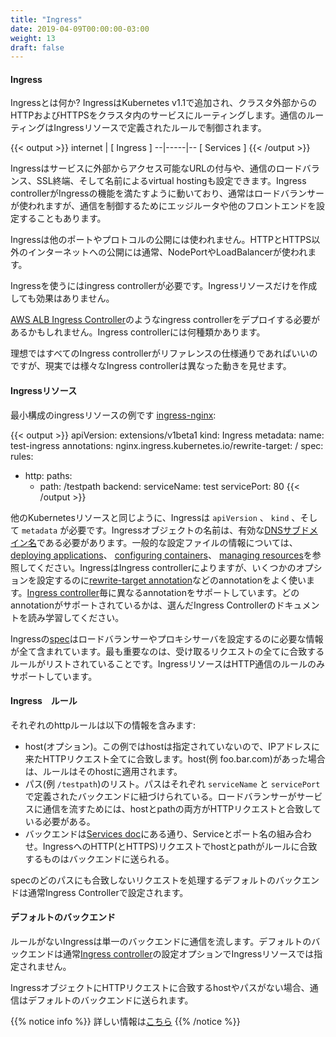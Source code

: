 ```yaml
---
title: "Ingress"
date: 2019-04-09T00:00:00-03:00
weight: 13
draft: false
---
```


#### Ingress

<!--
What is Ingress?
Ingress, added in Kubernetes v1.1, exposes HTTP and HTTPS routes from outside the cluster to services within the cluster. Traffic routing is controlled by rules defined on the Ingress resource.
-->
Ingressとは何か?
IngressはKubernetes v1.1で追加され、クラスタ外部からのHTTPおよびHTTPSをクラスタ内のサービスにルーティングします。通信のルーティングはIngressリソースで定義されたルールで制御されます。

{{< output >}}
  internet
      |
  [ Ingress ]
  --|-----|--
  [ Services ]
{{< /output >}}

<!--
An Ingress can be configured to give services externally-reachable URLs, load balance traffic, terminate SSL, and offer name based virtual hosting. An Ingress controller is responsible for fulfilling the Ingress, usually with a load balancer, though it may also configure your edge router or additional frontends to help handle the traffic.
-->
Ingressはサービスに外部からアクセス可能なURLの付与や、通信のロードバランス、SSL終端、そして名前によるvirtual hostingも設定できます。Ingress controllerがIngressの機能を満たすように動いており、通常はロードバランサーが使われますが、通信を制御するためにエッジルータや他のフロントエンドを設定することもあります。

<!--
An Ingress does not expose arbitrary ports or protocols. Exposing services other than HTTP and HTTPS to the internet typically uses a service of type NodePort or LoadBalancer.
-->
Ingressは他のポートやプロトコルの公開には使われません。HTTPとHTTPS以外のインターネットへの公開には通常、NodePortやLoadBalancerが使われます。

<!--
You must have an ingress controller to satisfy an Ingress. Only creating an Ingress resource has no effect.
-->
Ingressを使うにはingress controllerが必要です。Ingressリソースだけを作成しても効果はありません。

<!--
You may need to deploy an Ingress controller such as [AWS ALB Ingress Controller](https://github.com/kubernetes-sigs/aws-alb-ingress-controller). You can choose from a number of Ingress controllers.
-->
[AWS ALB Ingress Controller](https://github.com/kubernetes-sigs/aws-alb-ingress-controller)のようなingress controllerをデプロイする必要があるかもしれません。Ingress controllerには何種類かあります。

<!--
Ideally, all Ingress controllers should fit the reference specification. In reality, the various Ingress controllers operate slightly differently.
-->
理想ではすべてのIngress controllerがリファレンスの仕様通りであればいいのですが、現実では様々なIngress controllerは異なった動きを見せます。

<!--
#### The Ingress Resource
-->
#### Ingressリソース

<!--
A minimal ingress resource example for [ingress-nginx](https://kubernetes.github.io/ingress-nginx/deploy/):
-->
最小構成のingressリソースの例です [ingress-nginx](https://kubernetes.github.io/ingress-nginx/deploy/):

{{< output >}}
apiVersion: extensions/v1beta1
kind: Ingress
metadata:
  name: test-ingress
  annotations:
    nginx.ingress.kubernetes.io/rewrite-target: /
spec:
  rules:
  - http:
      paths:
      - path: /testpath
        backend:
          serviceName: test
          servicePort: 80
{{< /output >}}

<!--
As with all other Kubernetes resources, an Ingress needs `apiVersion`, `kind`, and `metadata` fields. The name of an Ingress object must be a valid [DNS subdomain name](https://kubernetes.io/docs/concepts/overview/working-with-objects/names#dns-subdomain-names). For general information about working with config files, see [deploying applications](https://kubernetes.io/docs/tasks/run-application/run-stateless-application-deployment/), [configuring containers](https://kubernetes.io/docs/tasks/configure-pod-container/configure-pod-configmap/), [managing resources](https://kubernetes.io/docs/concepts/cluster-administration/manage-deployment/). Ingress frequently uses annotations to configure some options depending on the Ingress controller, an example of which is the [rewrite-target annotation](https://github.com/kubernetes/ingress-nginx/blob/master/docs/examples/rewrite/README.md). Different [Ingress controller](https://kubernetes.io/docs/concepts/services-networking/ingress-controllers) support different annotations. Review the documentation for your choice of Ingress controller to learn which annotations are supported.
-->
他のKubernetesリソースと同じように、Ingressは `apiVersion` 、 `kind` 、そして `metadata` が必要です。Ingressオブジェクトの名前は、有効な[DNSサブドメイン名](https://kubernetes.io/docs/concepts/overview/working-with-objects/names#dns-subdomain-names)である必要があります。一般的な設定ファイルの情報については、[deploying applications](https://kubernetes.io/docs/tasks/run-application/run-stateless-application-deployment/)、 [configuring containers](https://kubernetes.io/docs/tasks/configure-pod-container/configure-pod-configmap/)、 [managing resources](https://kubernetes.io/docs/concepts/cluster-administration/manage-deployment/)を参照してください。IngressはIngress controllerによりますが、いくつかのオプションを設定するのに[rewrite-target annotation](https://github.com/kubernetes/ingress-nginx/blob/master/docs/examples/rewrite/README.md)などのannotationをよく使います。[Ingress controller](https://kubernetes.io/docs/concepts/services-networking/ingress-controllers)毎に異なるannotationをサポートしています。どのannotationがサポートされているかは、選んだIngress Controllerのドキュメントを読み学習してください。

<!--
The Ingress [spec](https://git.k8s.io/community/contributors/devel/sig-architecture/api-conventions.md#spec-and-status) has all the information needed to configure a load balancer or proxy server. Most importantly, it contains a list of rules matched against all incoming requests. Ingress resource only supports rules for directing HTTP traffic.
-->
Ingressの[spec](https://git.k8s.io/community/contributors/devel/sig-architecture/api-conventions.md#spec-and-status)はロードバランサーやプロキシサーバを設定するのに必要な情報が全て含まれています。最も重要なのは、受け取るリクエストの全てに合致するルールがリストされていることです。IngressリソースはHTTP通信のルールのみサポートしています。

<!--
#### Ingress rules
-->
#### Ingress　ルール

<!--
Each http rule contains the following information:
-->
それぞれのhttpルールは以下の情報を含みます:

<!--
- An optional host. In this example, no host is specified, so the rule applies to all inbound HTTP traffic through the IP address specified. If a host is provided (for example, foo.bar.com), the rules apply to that host.
- A list of paths (for example, `/testpath`), each of which has an associated backend defined with a `serviceName` and `servicePort`. Both the host and path must match the content of an incoming request before the load balancer will direct traffic to the referenced service.
- A backend is a combination of service and port names as described in the [Services doc](https://kubernetes.io/docs/concepts/services-networking/service/). HTTP (and HTTPS) requests to the Ingress matching the host and path of the rule will be sent to the listed backend.
-->
- host(オプション)。この例ではhostは指定されていないので、IPアドレスに来たHTTPリクエスト全てに合致します。host(例 foo.bar.com)があった場合は、ルールはそのhostに適用されます。
- パス(例 `/testpath`)のリスト。パスはそれぞれ `serviceName` と `servicePort` で定義されたバックエンドに紐づけられている。ロードバランサーがサービスに通信を流すためには、hostとpathの両方がHTTPリクエストと合致している必要がある。
- バックエンドは[Services doc](https://kubernetes.io/docs/concepts/services-networking/service/)にある通り、Serviceとポート名の組み合わせ。IngressへのHTTP(とHTTPS)リクエストでhostとpathがルールに合致するものはバックエンドに送られる。

<!--
A default backend is often configured in an Ingress controller that will service any requests that do not match a path in the spec.
-->
specのどのパスにも合致しないリクエストを処理するデフォルトのバックエンドは通常Ingress Controllerで設定されます。

<!--
#### Default Backend
-->
#### デフォルトのバックエンド

<!--
An Ingress with no rules sends all traffic to a single default backend. The default backend is typically a configuration option of the [Ingress controller](https://kubernetes.io/docs/concepts/services-networking/ingress-controllers) and is not specified in your Ingress resources.
-->
ルールがないIngressは単一のバックエンドに通信を流します。デフォルトのバックエンドは通常[Ingress controller](https://kubernetes.io/docs/concepts/services-networking/ingress-controllers)の設定オプションでIngressリソースでは指定されません。

<!--
If none of the hosts or paths match the HTTP request in the Ingress objects, the traffic is routed to your default backend.
-->
IngressオブジェクトにHTTPリクエストに合致するhostやパスがない場合、通信はデフォルトのバックエンドに送られます。

<!--
{{% notice info %}}
[Click here](https://kubernetes.io/docs/concepts/services-networking/ingress/) to read more on that topic.
{{% /notice %}}
-->
{{% notice info %}}
詳しい情報は[こちら](https://kubernetes.io/docs/concepts/services-networking/ingress/)
{{% /notice %}}

